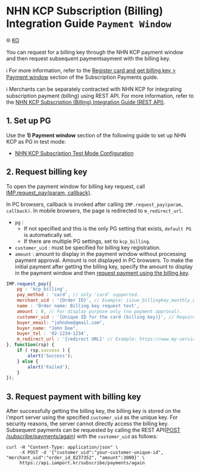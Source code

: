 # NHN KCP Subscription (Billing) Integration Guide `Payment Window`

:globe_with_meridians: [KO](../kcp-request-billing-key.md)

You can request for a billing key through the NHN KCP payment window and then request subsequent paymentsayment with the billing key.<Br />

ℹ️ For more information, refer to the [Register card and get billing key > Payment window](https://docs.iamport.kr/en-US/implementation/subscription#issue-billing-b) section of the Subscription Payments guide.
<Br />

ℹ️ Merchants can be separately contracted with NHN KCP for integrating subscription payment (billing) using REST API. For more information, refer to the [NHN KCP Subscription (Billing) Integration Guide (REST API)](./kcp-api-billing-key.md).

## 1. Set up PG

Use the **1) Payment window** section of the following guide to set up NHN KCP as PG in test mode:
- <a href="https://guide.iamport.kr/ffd72530-bc8f-418d-ac15-8f1d3797ffaf" target="_blank">NHN KCP Subscription Test Mode Configuration</a>

## 2. Request billing key

To open the payment window for billing key request, call [IMP.request_pay(param, callback)](https://docs.iamport.kr/en-US/tech/imp#request_pay).

In PC browsers, callback is invoked after calling `IMP.request_pay(param, callback)`. In mobile browsers, the page is redirected to  `m_redirect_url`.

- `pg` : 
	- If not specified and this is the only PG setting that exists, `default PG` is automatically set. 
	- If there are multiple PG settings, set to `kcp_billing`.
- `customer_uid` : must be specified for billing key registration.
- `amount` : amount to display in the payment window without processing payment approval. Amount is not displayed in PC browsers. To make the initial payment after getting the billing key, specify the amount to display in the payment window and then [request payment using the billing key](#request-pay).

```javascript
IMP.request_pay({
   	pg : 'kcp_billing',
   	pay_method : 'card', // only 'card' supported.
	merchant_uid : '{Order ID}', // Example: issue_billingkey_monthly_0001
	name : 'Order name: Billing key request test',
	amount : 0, // For display purpose only (no payment approval).
	customer_uid : '{Unique ID for the card (billing key)}', // Required (Example: gildong_0001_1234)
	buyer_email: "johndoe@gmail.com",
    buyer_name: "John Doe",
	buyer_tel : '02-1234-1234',
	m_redirect_url : '{redirect URL}' // Example: https://www.my-service.com/payments/complete/mobile (for mobile only)
}, function(rsp) {
	if ( rsp.success ) {
		alert('Success');
	} else {
		alert('Failed');
	}
});
```

<a name="request-pay" />

## 3. Request payment with billing key

After successfully getting the billing key, the billing key is stored on the i'mport server using the specified `customer_uid` as the unique key. For security reasons, the server cannot directly access the billing key. Subsequent payments can be requested by calling the REST API([POST /subscribe/payments/again](https://api.iamport.kr/#!/subscribe/again)) with the `customer_uid` as follows:

```
curl -H "Content-Type: application/json" \   
     -X POST -d '{"customer_uid":"your-customer-unique-id", "merchant_uid":"order_id_8237352", "amount":3000}' \
     https://api.iamport.kr/subscribe/payments/again
```